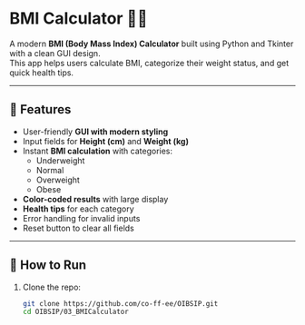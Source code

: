 # BMI Calculator 🧮💪

A modern **BMI (Body Mass Index) Calculator** built using Python and Tkinter with a clean GUI design.  
This app helps users calculate BMI, categorize their weight status, and get quick health tips.

---

## 📌 Features
- User-friendly **GUI with modern styling**
- Input fields for **Height (cm)** and **Weight (kg)**
- Instant **BMI calculation** with categories:
  - Underweight
  - Normal
  - Overweight
  - Obese
- **Color-coded results** with large display
- **Health tips** for each category
- Error handling for invalid inputs
- Reset button to clear all fields

---

## 🚀 How to Run
1. Clone the repo:
   ```bash
   git clone https://github.com/co-ff-ee/OIBSIP.git
   cd OIBSIP/03_BMICalculator
